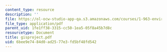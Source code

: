 ```yaml
---
content_type: resource
description: ''
file: https://ol-ocw-studio-app-qa.s3.amazonaws.com/courses/1-963-environmental-engineering-applications-of-geographic-information-systems-fall-2004/6bee9e7484d0ad2577e3fd5bf48fd542_gisproject.pdf
file_type: application/pdf
parent_uid: 1fe1ff38-3315-cc50-1ea5-05f8a45b7d8c
resourcetype: Document
title: gisproject.pdf
uid: 6bee9e74-84d0-ad25-77e3-fd5bf48fd542
---
```

